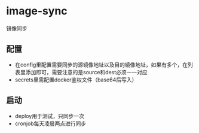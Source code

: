 # image-sync
镜像同步
## 配置
* 在config里配置需要同步的源镜像地址以及目的镜像地址，如果有多个，在列表里添加即可，需要注意的是source和dest必须一一对应
* secrets里需配置docker鉴权文件（base64后写入）
## 启动
* deploy用于测试，只同步一次
* cronjob每天凌晨两点进行同步
